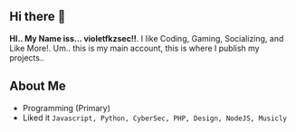 ## Hi there 👋

**HI.. My Name iss... violetfkzsec!!**. I like Coding, Gaming, Socializing, and Like More!.
Um.. this is my main account, this is where I publish my projects..

## About Me

- Programming (Primary)
- Liked it `Javascript, Python, CyberSec, PHP, Design, NodeJS, Musicly`
